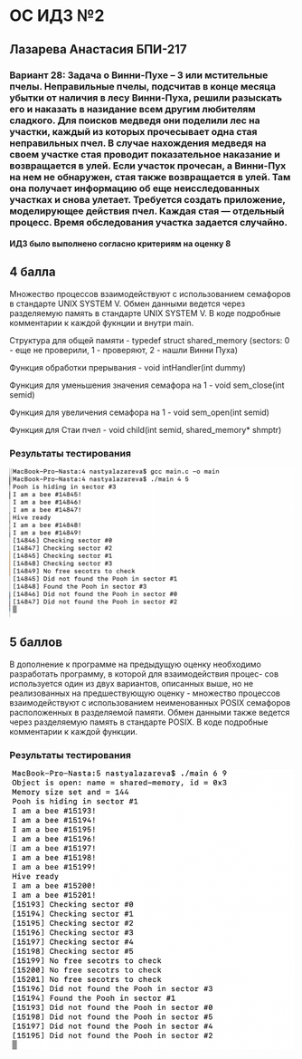 # ОС ИДЗ №2
## Лазарева Анастасия БПИ-217
### Вариант 28: Задача о Винни-Пухе – 3 или мстительные пчелы. Неправильные пчелы, подсчитав в конце месяца убытки от наличия в лесу Винни-Пуха, решили разыскать его и наказать в назидание всем другим любителям сладкого. Для поисков медведя они поделили лес на участки, каждый из которых прочесывает одна стая неправильных пчел. В случае нахождения медведя на своем участке стая проводит показательное наказание и возвращается в улей. Если участок прочесан, а Винни-Пух на нем не обнаружен, стая также возвращается в улей. Там она получает информацию об еще неисследованных участках и снова улетает. Требуется создать приложение, моделирующее действия пчел. Каждая стая — отдельный процесс. Время обследования участка задается случайно.

#### ИДЗ было выполнено согласно критериям на оценку 8

## 4 балла 

Множество процессов взаимодействуют с использованием семафоров в стандарте UNIX SYSTEM V. Обмен данными ведется через разделяемую память в стандарте UNIX SYSTEM V. В коде подробные комментарии к каждой фукнции и внутри main.

Структура для общей памяти - typedef struct shared_memory (sectors: 0 - еще не проверили, 1 - проверяют, 2 - нашли Винни Пуха)

Функция обработки прерывания - void intHandler(int dummy)

Функция для уменьшения значения семафора на 1 - void sem_close(int semid)

Функция для увеличения семафора на 1 - void sem_open(int semid)

Функция для Стаи пчел - void child(int semid, shared_memory* shmptr)
### Результаты тестирования
![img](/4/image1.png)

## 5 баллов

В дополнение к программе на предыдущую оценку необходимо разработать программу, в которой для взаимодействия процес- сов используется один из двух вариантов, описанных выше, но не реализованных на предшествующую оценку - множество процессов взаимодействуют с использованием неименованных POSIX семафоров расположенных в разделяемой памяти. Обмен данными также ведется через разделяемую память в стандарте POSIX. В коде подробные комментарии к каждой функции.

### Результаты тестирования
![img](/5/image2.png)
